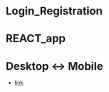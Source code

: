 # Login_Registration

# REACT_app

# Desktop <-> Mobile

- [link](https://alexdolz.github.io/Login_Registration_REACT/)
